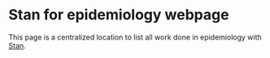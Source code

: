 # Stan for epidemiology webpage

This page is a centralized location to list all work done in epidemiology with [Stan](https://mc-stan.org/).
